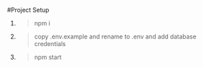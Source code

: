 #Project Setup

1. > npm i

2. > copy .env.example and rename to .env and add database credentials

3. > npm start